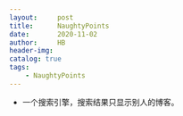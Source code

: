 ```yaml
---
layout:     post
title:      NaughtyPoints
date:       2020-11-02
author:     HB
header-img:
catalog: true
tags:
    - NaughtyPoints
---
```

- 一个搜索引擎，搜索结果只显示别人的博客。
